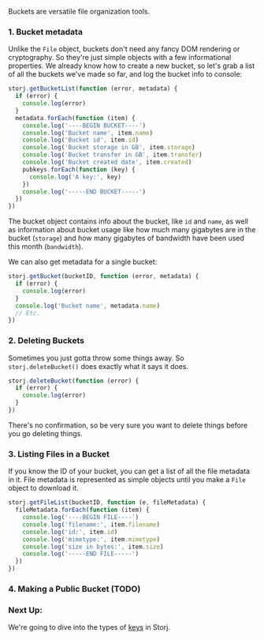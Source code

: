 Buckets are versatile file organization tools.

### 1. Bucket metadata

Unlike the `File` object, buckets don't need any fancy DOM rendering or
cryptography. So they're just simple objects with a few informational
properties. We already know how to create a new bucket, so let's grab a list of
all the buckets we've made so far, and log the bucket info to console:

```javascript
storj.getBucketList(function (error, metadata) {
  if (error) {
    console.log(error)
  }
  metadata.forEach(function (item) {
    console.log('----BEGIN BUCKET----')
    console.log('Bucket name', item.name)
    console.log('Bucket id', item.id)
    console.log('Bucket storage in GB', item.storage)
    console.log('Bucket transfer in GB', item.transfer)
    console.log('Bucket created date', item.created)
    pubkeys.forEach(function (key) {
      console.log('A key:', key)
    })
    console.log('-----END BUCKET-----')
  })
})
```

The bucket object contains info about the bucket, like `id` and `name`, as well
as information about bucket usage like how much many gigabytes are in the
bucket (`storage`) and how many gigabytes of bandwidth have been used this
month (`bandwidth`).

We can also get metadata for a single bucket:

```javascript
storj.getBucket(bucketID, function (error, metadata) {
  if (error) {
    console.log(error)
  }
  console.log('Bucket name', metadata.name)
  // Etc.
})
```

### 2. Deleting Buckets

Sometimes you just gotta throw some things away. So `storj.deleteBucket()` does
exactly what it says it does.

```javascript
storj.deleteBucket(function (error) {
  if (error) {
    console.log(error)
  }
})
```

There's no confirmation, so be very sure you want to delete things before you
go deleting things.

### 3. Listing Files in a Bucket

If you know the ID of your bucket, you can get a list of all the file metadata
in it. File metadata is represented as simple objects until you make a `File`
object to download it.

```javascript
storj.getFileList(bucketID, function (e, fileMetadata) {
  fileMetadata.forEach(function (item) {
    console.log('----BEGIN FILE----')
    console.log('filename:', item.filename)
    console.log('id:', item.id)
    console.log('mimetype:', item.mimetype)
    console.log('size in bytes:', item.size)
    console.log('-----END FILE-----')
  })
})
```

### 4. Making a Public Bucket (TODO)

### Next Up:

We're going to dive into the types of [keys](06-keys.md) in Storj.
